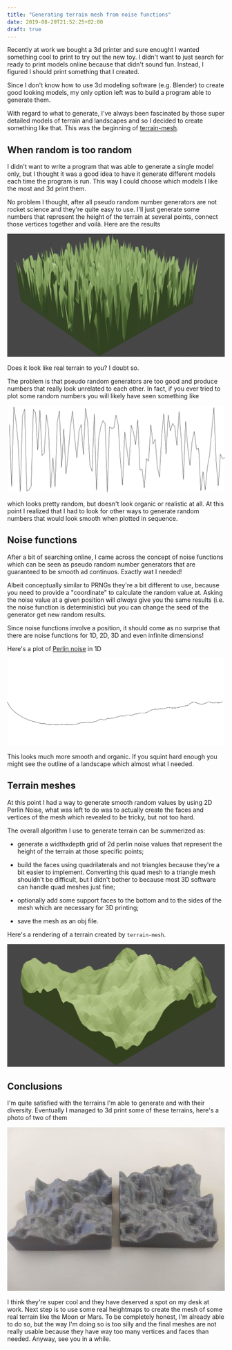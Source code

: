 ```yaml
---
title: "Generating terrain mesh from noise functions"
date: 2019-08-29T21:52:25+02:00
draft: true
---
```


Recently at work we bought a 3d printer and sure enought I wanted something
cool to print to try out the new toy. I didn't want to just search for ready to
print models online because that didn't sound fun. Instead, I figured I should
print something that I created.

Since I don't know how to use 3d modeling software (e.g. Blender) to create
good looking models, my only option left was to build a program able to
generate them.

With regard to what to generate, I've always been fascinated by those super
detailed models of terrain and landscapes and so I decided to create something
like that. This was the beginning of [terrain-mesh][terrain-mesh].


## When random is too random

I didn't want to write a program that was able to generate a single model only,
but I thought it was a good idea to have it generate different models each time
the program is run. This way I could choose which models I like the most and 3d
print them.

No problem I thought, after all pseudo random number generators are not rocket
science and they're quite easy to use. I'll just generate some numbers that
represent the height of the terrain at several points, connect those vertices
together and voilà. Here are the results

![random-terrain](/post/terrain-mesh/random-terrain.png)

Does it look like real terrain to you? I doubt so.

The problem is that pseudo random generators are too good and produce numbers
that really look unrelated to each other. In fact, if you ever tried to plot
some random numbers you will likely have seen something like

![random-plot](/post/terrain-mesh/random-plot.svg)

which looks pretty random, but doesn't look organic or realistic at all. At
this point I realized that I had to look for other ways to generate random
numbers that would look smooth when plotted in sequence.


## Noise functions

After a bit of searching online, I came across the concept of noise functions
which can be seen as pseudo random number generators that are guaranteed to be
smooth ad continuos. Exactly wat I needed!

Albeit conceptually similar to PRNGs they're a bit different to use, because
you need to provide a "coordinate" to calculate the random value at. Asking the
noise value at a given position will _always_ give you the same results (i.e.
the noise function is deterministic) but you can change the seed of the
generator get new random results.

Since noise functions involve a position, it should come as no surprise that
there are noise functions for 1D, 2D, 3D and even infinite dimensions!

Here's a plot of [Perlin noise][perlin-noise] in 1D

![noise-plot](/post/terrain-mesh/noise-plot.svg)

This looks much more smooth and organic. If you squint hard enough you might
see the outline of a landscape which almost what I needed.


## Terrain meshes

At this point I had a way to generate smooth random values by using 2D Perlin
Noise, what was left to do was to actually create the faces and vertices of the
mesh which revealed to be tricky, but not too hard.

The overall algorithm I use to generate terrain can be summerized as:

- generate a widthxdepth grid of 2d perlin noise values that represent the
  height of the terrain at those specific points;

- build the faces using quadrilaterals and not triangles because they're a bit
  easier to implement. Converting this quad mesh to a triangle mesh shouldn't
  be difficult, but I didn't bother to because most 3D software can handle quad
  meshes just fine;

- optionally add some support faces to the bottom and to the sides of the mesh
  which are necessary for 3D printing;

- save the mesh as an obj file.


Here's a rendering of a terrain created by `terrain-mesh`.

![terrain.png](/post/terrain-mesh/terrain.png)


## Conclusions

I'm quite satisfied with the terrains I'm able to generate and with their
diversity. Eventually I managed to 3d print some of these terrains, here's a
photo of two of them

![3d-printed.jpg](/post/terrain-mesh/3d-printed-small.jpg)

I think they're super cool and they have deserved a spot on my desk at work.
Next step is to use some real heightmaps to create the mesh of some real
terrain like the Moon or Mars. To be completely honest, I'm already able to do
so, but the way I'm doing so is too silly and the final meshes are not really
usable because they have way too many vertices and faces than needed. Anyway,
see you in a while.


[terrain-mesh]: https://github.com/d-dorazio/terrain-mesh
[perlin-noise]: https://en.wikipedia.org/wiki/Perlin_noise

